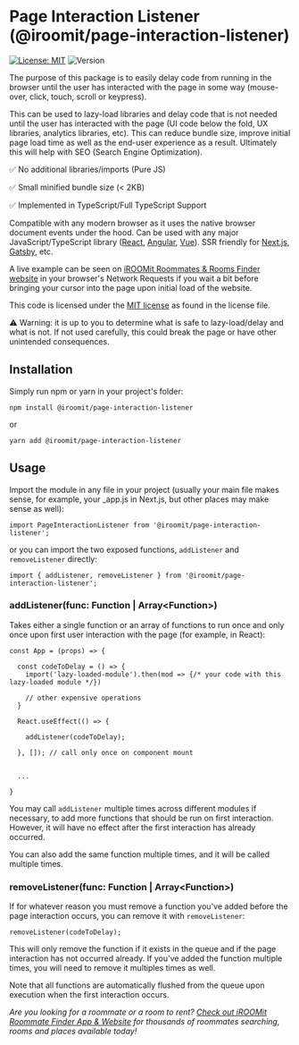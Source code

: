 # Page Interaction Listener (@iroomit/page-interaction-listener)

[![License: MIT](https://img.shields.io/badge/License-MIT-brightgreen.svg)](https://opensource.org/licenses/MPL-2.0)
![Version](https://img.shields.io/badge/Version-1.1.1-blue)

The purpose of this package is to easily delay code from running in the browser until the user has interacted with the page in some way (mouse-over, click, touch, scroll or keypress).

This can be used to lazy-load libraries and delay code that is not needed until the user has interacted with the page (UI code below the fold, UX libraries, analytics libraries, etc). This can reduce bundle size, improve initial page load time as well as the end-user experience as a result. Ultimately this will help with SEO (Search Engine Optimization).

✅ No additional libraries/imports (Pure JS)

✅ Small minified bundle size (< 2KB)

✅ Implemented in TypeScript/Full TypeScript Support

Compatible with any modern browser as it uses the native browser document events under the hood. Can be used with any major JavaScript/TypeScript library ([React](https://reactjs.org/), [Angular](https://angular.io/), [Vue](https://vuejs.org/)). SSR friendly for [Next.js](https://nextjs.org/), [Gatsby](https://www.gatsbyjs.com/), etc.

A live example can be seen on [iROOMit Roommates & Rooms Finder website](https://www.iroomit.com/) in your browser's Network Requests if you wait a bit before bringing your cursor into the page upon initial load of the website.

This code is licensed under the [MIT license](https://github.com/iroomitapp/page-interaction-listener/blob/main/LICENSE) as found in the license file.

⚠️ Warning: it is up to you to determine what is safe to lazy-load/delay and what is not. If not used carefully, this could break the page or have other unintended consequences.

## Installation

Simply run npm or yarn in your project's folder:

```
npm install @iroomit/page-interaction-listener
```

or 

```
yarn add @iroomit/page-interaction-listener
```

## Usage

Import the module in any file in your project (usually your main file makes sense, for example, your _app.js in Next.js, but other places may make sense as well):

```
import PageInteractionListener from '@iroomit/page-interaction-listener';
```

or you can import the two exposed functions, ```addListener``` and ```removeListener``` directly:

```
import { addListener, removeListener } from '@iroomit/page-interaction-listener';
```

### addListener(func: Function | Array\<Function\>)

Takes either a single function or an array of functions to run once and only once upon first user interaction with the page (for example, in React):

```
const App = (props) => {

  const codeToDelay = () => {
    import('lazy-loaded-module').then(mod => {/* your code with this lazy-loaded module */})
    
    // other expensive operations
  }

  React.useEffect(() => {
  
    addListener(codeToDelay);
  
  }, []); // call only once on component mount
  
  
  ...

}
```

You may call ```addListener``` multiple times across different modules if necessary, to add more functions that should be run on first interaction. However, it will have no effect after the first interaction has already occurred.

You can also add the same function multiple times, and it will be called multiple times.

### removeListener(func: Function | Array\<Function\>)

If for whatever reason you must remove a function you've added before the page interaction occurs, you can remove it with ```removeListener```:

```
removeListener(codeToDelay);
```

This will only remove the function if it exists in the queue and if the page interaction has not occurred already. If you've added the function multiple times, you will need to remove it multiples times as well.

Note that all functions are automatically flushed from the queue upon execution when the first interaction occurs.

*Are you looking for a roommate or a room to rent? [Check out iROOMit Roommate Finder App & Website](https://www.iroomit.com/) for thousands of roommates searching, rooms and places available today!*
